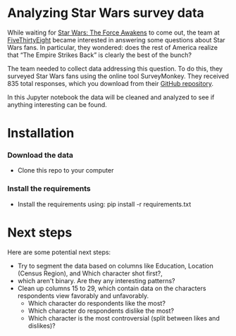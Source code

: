 
# Analyzing Star Wars survey data

While waiting for [Star Wars: The Force Awakens](https://en.wikipedia.org/wiki/Star_Wars:_The_Force_Awakens) to come out, the team at [FiveThirtyEight](http://fivethirtyeight.com/) became interested in answering some questions about Star Wars fans. In particular, they wondered: does the rest of America realize that “The Empire Strikes Back” is clearly the best of the bunch?

The team needed to collect data addressing this question. To do this, they surveyed Star Wars fans using the online tool SurveyMonkey. They received 835 total responses, which you download from their [GitHub repository](https://github.com/fivethirtyeight/data/tree/master/star-wars-survey).

In this Jupyter notebook the data will be cleaned and analyzed to see if anything interesting can be found. 

# Installation

### Download the data
- Clone this repo to your computer

### Install the requirements
- Install the requirements using: pip install -r requirements.txt

# Next steps

Here are some potential next steps:

- Try to segment the data based on columns like Education, Location (Census Region), and Which character shot first?, 
- which aren't binary. Are they any interesting patterns?
- Clean up columns 15 to 29, which contain data on the characters respondents view favorably and unfavorably.
  - Which character do respondents like the most?
  - Which character do respondents dislike the most?
  - Which character is the most controversial (split between likes and dislikes)?

